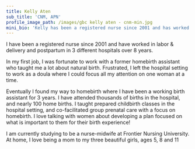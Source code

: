 ```yaml
---
title: Kelly Aten
sub_title: 'CNM, APN'
profile_image_path: /images/gbc kelly aten - cnm-min.jpg
mini_bio: 'Kelly has been a registered nurse since 2001 and has worked in labor & delivery and postpartum in 3 different hospitals over 8 years.'
---
```



I have been a registered nurse since 2001 and have worked in labor & delivery and postpartum in 3 different hospitals over 8 years.

In my first job, I was fortunate to work with a former homebirth assistant who taught me a lot about natural birth. Frustrated, I left the hospital setting to work as a doula where I could focus all my attention on one woman at a time.

Eventually I found my way to homebirth where I have been a working birth assistant for 3 years. I have attended thousands of births in the hospital, and nearly 100 home births. I taught prepared childbirth classes in the hospital setting, and co-facilitated group prenatal care with a focus on homebirth. I love talking with women about developing a plan focused on what is important to them for their birth experience!

I am currently studying to be a nurse-midwife at Frontier Nursing University. At home, I love being a mom to my three beautiful girls, ages 5, 8 and 11